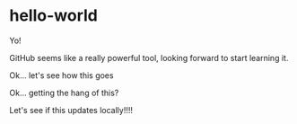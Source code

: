# hello-world
Yo!

GitHub seems like a really powerful tool, looking forward to start learning it.

Ok... let's see how this goes

Ok... getting the hang of this?

Let's see if this updates locally!!!!
